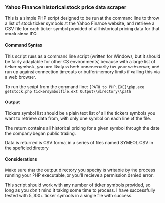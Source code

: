 ### Yahoo Finance historical stock price data scraper
This is a simple PHP script designed to be run at the command line to throw a list of stock ticker symbols at the Yahoo Finance website, and retrieve a CSV file for each ticker symbol provided of all historical pricing data for that stock since IPO.

#### Command Syntax
This script runs as a command line script (written for Windows, but it should be fairly adaptable for other OS environments) because with a large list of ticker symbols, you are likely to both unnecessarily tax your webserver, and run up against connection timeouts or buffer/memory limits if calling this via a web browser.

To run the script from the command line:
`[PATH to PHP.EXE]\php.exe getstock.php tickersymbolfile.ext Output\\directory\\path`

#### Output
Tickers symbol list should be a plain text list of all the tickers symbols you want to retrieve data from, with only one symbol on each line of the file.

The return contains all historical pricing for a given symbol through the date the company began public trading.

Data is returned is CSV format in a series of files named SYMBOL.CSV in the speficied diretory

#### Considerations
Make sure that the output directory you specify is writable by the process running your PHP executable, or you'll recieve a permission denied error.

This script should work with any number of ticker symbols provided, so long as you don't mind it taking some time to process. I have successfully tested with 5,000+ ticker symbols in a single file with success.